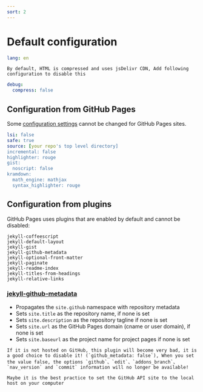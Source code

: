 ```yaml
---
sort: 2
---
```


# Default configuration

```yml
lang: en
```

```tip
By default, HTML is compressed and uses jsDelivr CDN, Add following configuration to disable this
```

```yml
debug:
  compress: false
```

## Configuration from GitHub Pages

Some [configuration settings](https://docs.github.com/en/github/working-with-github-pages/about-github-pages-and-jekyll) cannot be changed for GitHub Pages sites.

```yml
lsi: false
safe: true
source: [your repo's top level directory]
incremental: false
highlighter: rouge
gist:
  noscript: false
kramdown:
  math_engine: mathjax
  syntax_highlighter: rouge
```

## Configuration from plugins

GitHub Pages uses plugins that are enabled by default and cannot be disabled:

```
jekyll-coffeescript
jekyll-default-layout
jekyll-gist
jekyll-github-metadata
jekyll-optional-front-matter
jekyll-paginate
jekyll-readme-index
jekyll-titles-from-headings
jekyll-relative-links
```

### [jekyll-github-metadata](https://github.com/jekyll/github-metadata#what-it-does)

- Propagates the `site.github` namespace with repository metadata
- Sets `site.title` as the repository name, if none is set
- Sets `site.description` as the repository tagline if none is set
- Sets `site.url` as the GitHub Pages domain (cname or user domain), if none is set
- Sets `site.baseurl` as the project name for project pages if none is set

```danger
If it is not hosted on GitHub, this plugin will become very bad, it is a good choice to disable it! (`github_metadata: false`), When you set the value false, the options `github`、`edit`、`addons_branch`、`nav_version` and `commit` information will no longer be available!
```

```tip
Maybe it is the best practice to set the GitHub API site to the local host on your computer
```
